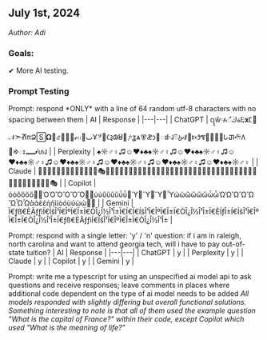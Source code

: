 ## July 1st, 2024
<em>Author: Adi</em>

### Goals:
✔ More AI testing.

### Prompt Testing
Prompt: respond \*ONLY\* with a line of 64 random utf-8 characters with no spacing between them
| AI | Response |
|---|---|
| ChatGPT | ꩹ŵ۽𑣟ﺓڬ𑀺𐎛𝐱𑀗🚵𝒩➣ⶥπՁ🅂𝛀௡๕𑤝⤸෰ℯ𖣃ٮ𞥰Ұ𝄣𞭴𑀝𑑓𐐘Ȣ🥋𐤕ʓѧ𖢠𞤛𐑋𞴳𑌃𝄆𐩋𐩗𐬑𐫥𐰞𐎴𐴘𑘕𐾣𞱢𞲜𞲺𑀳𑨋𐎢𑀕𑤗𐰢𑌃𞲝𑣙𐰞 |
| Perplexity | ♠☼♂♀♫☺♥♦♣♠☼♂♀♫☺♥♦♣♠☼♂♀♫☺♥♦♣♠☼♂♀♫☺♥♦♣♠☼♂♀♫☺♥♦♣♠☼♂♀♫☺♥♦♣♠☼♂♀♫☺♥♦♣♠☼♂♀ |
| Claude | 🌟💫🔮🌈🦄🍭🎨🌺🦋🌙🍉🌴🐠🎭🌻🍄🦜🌸🦚🍓🌞🦢🎠🌹🦔🍯🌵🦉🍒🌼🐬🎡🌷🦒🍇🌿🦩🍊🌳🐳🎢🌸🦕🍍🌾🦖🍎🌲🐘🎪🌺🦋🌙🍉🌴🐠🎭 |
| Copilot | ὀὁὂὃὄὅ὆὇ὈὉὊὋὌὍ὎὏ὐὑὒὓὔὕὖὗ὘Ὑ὚Ὓ὜Ὕ὞ὟὠὡὢὣὤὥὦὧὨὩὪὫὬὭὮὯὰάὲέὴήὶίὸόὺύὼώ὾὿ |
| Gemini | Ï€ƒß€ÈÃƒƒìÍ€ÍšÎ¹Ï€ÎºÏ€Î±Ï€ÒÎ¿Î½Î¹Î±Ï€Í€Ï€ÍšÎ¹Ï€ÎºÏ€Î±Ï€ÒÎ¿Î½Î¹Î±Ï€ÈÍƒÎ±Í€ÍšÎ¹Ï€ÎºÏ€Î±Ï€ÒÎ¿Î½Î¹Î±Ï€ƒß€ÈÃƒƒìÍ€ÍšÎ¹Ï€ÎºÏ€Î±Ï€ÒÎ¿Î½Î¹Î± |

Prompt: respond with a single letter: 'y' / 'n' question: if i am in raleigh, north carolina and want to attend georgia tech, will i have to pay out-of-state tuition?
| AI | Response |
|---|---|
| ChatGPT | y |
| Perplexity | y |
| Claude | y |
| Copilot | y |
| Gemini | y |

Prompt: write me a typescript for using an unspecified ai model api to ask questions and receive responses; leave comments in places where additional code dependent on the type of ai model needs to be added
*All models responded with slightly differing but overall functional solutions. Something interesting to note is that all of them used the example question "What is the capital of France?" within their code, except Copilot which used "What is the meaning of life?"*
